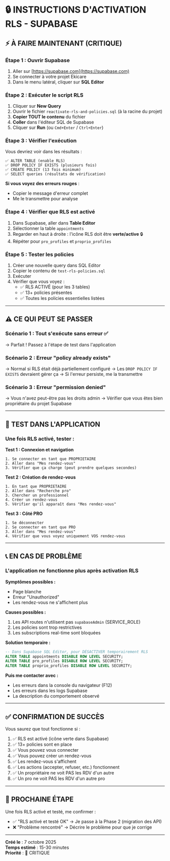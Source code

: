 # 🔒 INSTRUCTIONS D'ACTIVATION RLS - SUPABASE

## ⚡ À FAIRE MAINTENANT (CRITIQUE)

### **Étape 1 : Ouvrir Supabase**
1. Aller sur [https://supabase.com](https://supabase.com)
2. Se connecter à votre projet Ekicare
3. Dans le menu latéral, cliquer sur **SQL Editor**

### **Étape 2 : Exécuter le script RLS**
1. Cliquer sur **New Query**
2. Ouvrir le fichier `reactivate-rls-and-policies.sql` (à la racine du projet)
3. **Copier TOUT le contenu** du fichier
4. **Coller** dans l'éditeur SQL de Supabase
5. Cliquer sur **Run** (ou `Cmd+Enter` / `Ctrl+Enter`)

### **Étape 3 : Vérifier l'exécution**
Vous devriez voir dans les résultats :
```
✅ ALTER TABLE (enable RLS)
✅ DROP POLICY IF EXISTS (plusieurs fois)
✅ CREATE POLICY (13 fois minimum)
✅ SELECT queries (résultats de vérification)
```

**Si vous voyez des erreurs rouges** : 
- Copier le message d'erreur complet
- Me le transmettre pour analyse

### **Étape 4 : Vérifier que RLS est activé**
1. Dans Supabase, aller dans **Table Editor**
2. Sélectionner la table `appointments`
3. Regarder en haut à droite : l'icône RLS doit être **verte/active** 🔒
4. Répéter pour `pro_profiles` et `proprio_profiles`

### **Étape 5 : Tester les policies**
1. Créer une nouvelle query dans SQL Editor
2. Copier le contenu de `test-rls-policies.sql`
3. Exécuter
4. Vérifier que vous voyez :
   - ✅ RLS ACTIVÉ (pour les 3 tables)
   - ✅ 13+ policies présentes
   - ✅ Toutes les policies essentielles listées

---

## ⚠️ CE QUI PEUT SE PASSER

### Scénario 1 : Tout s'exécute sans erreur ✅
→ Parfait ! Passez à l'étape de test dans l'application

### Scénario 2 : Erreur "policy already exists"
→ Normal si RLS était déjà partiellement configuré
→ Les `DROP POLICY IF EXISTS` devraient gérer ça
→ Si l'erreur persiste, me la transmettre

### Scénario 3 : Erreur "permission denied"
→ Vous n'avez peut-être pas les droits admin
→ Vérifier que vous êtes bien propriétaire du projet Supabase

---

## 🧪 TEST DANS L'APPLICATION

### Une fois RLS activé, tester :

**Test 1 : Connexion et navigation**
```
1. Se connecter en tant que PROPRIETAIRE
2. Aller dans "Mes rendez-vous"
3. Vérifier que ça charge (peut prendre quelques secondes)
```

**Test 2 : Création de rendez-vous**
```
1. En tant que PROPRIETAIRE
2. Aller dans "Recherche pro"
3. Chercher un professionnel
4. Créer un rendez-vous
5. Vérifier qu'il apparaît dans "Mes rendez-vous"
```

**Test 3 : Côté PRO**
```
1. Se déconnecter
2. Se connecter en tant que PRO
3. Aller dans "Mes rendez-vous"
4. Vérifier que vous voyez uniquement VOS rendez-vous
```

---

## 📞 EN CAS DE PROBLÈME

### L'application ne fonctionne plus après activation RLS

**Symptômes possibles :**
- Page blanche
- Erreur "Unauthorized"
- Les rendez-vous ne s'affichent plus

**Causes possibles :**
1. Les API routes n'utilisent pas `supabaseAdmin` (SERVICE_ROLE)
2. Les policies sont trop restrictives
3. Les subscriptions real-time sont bloquées

**Solution temporaire :**
```sql
-- Dans Supabase SQL Editor, pour DÉSACTIVER temporairement RLS
ALTER TABLE appointments DISABLE ROW LEVEL SECURITY;
ALTER TABLE pro_profiles DISABLE ROW LEVEL SECURITY;
ALTER TABLE proprio_profiles DISABLE ROW LEVEL SECURITY;
```

**Puis me contacter avec :**
- Les erreurs dans la console du navigateur (F12)
- Les erreurs dans les logs Supabase
- La description du comportement observé

---

## ✅ CONFIRMATION DE SUCCÈS

Vous saurez que tout fonctionne si :

1. ✅ RLS est activé (icône verte dans Supabase)
2. ✅ 13+ policies sont en place
3. ✅ Vous pouvez vous connecter
4. ✅ Vous pouvez créer un rendez-vous
5. ✅ Les rendez-vous s'affichent
6. ✅ Les actions (accepter, refuser, etc.) fonctionnent
7. ✅ Un propriétaire ne voit PAS les RDV d'un autre
8. ✅ Un pro ne voit PAS les RDV d'un autre pro

---

## 🎯 PROCHAINE ÉTAPE

Une fois RLS activé et testé, me confirmer :
- ✅ "RLS activé et testé OK" → Je passe à la Phase 2 (migration des API)
- ❌ "Problème rencontré" → Décrire le problème pour que je corrige

---

**Créé le** : 7 octobre 2025  
**Temps estimé** : 15-30 minutes  
**Priorité** : 🔴 CRITIQUE





